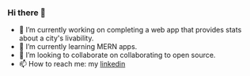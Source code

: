 ### Hi there 👋

- 🔭 I’m currently working on completing a web app that provides stats about a city's livability. 
- 🌱 I’m currently learning MERN apps. 
- 👯 I’m looking to collaborate on collaborating to open source. 
- 📫 How to reach me: my [linkedin](https://www.linkedin.com/in/abhits/)
